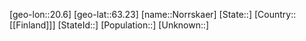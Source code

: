 ﻿---
location: [63.23,20.6]
type: City
tags:
- geo/City


SpocWebEntityId: 32954
isDeleted: false
confidential: public

---
[geo-lon::20.6]
[geo-lat::63.23]
[name::Norrskaer]
[State::]
[Country::[[Finland]]]
[StateId::]
[Population::]
[Unknown::]

